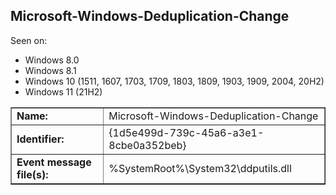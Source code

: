 ## Microsoft-Windows-Deduplication-Change

Seen on:
* Windows 8.0
* Windows 8.1
* Windows 10 (1511, 1607, 1703, 1709, 1803, 1809, 1903, 1909, 2004, 20H2)
* Windows 11 (21H2)

<table border="1" class="docutils">
  <tbody>
    <tr>
      <td><b>Name:</b></td>
      <td>Microsoft-Windows-Deduplication-Change</td>
    </tr>
    <tr>
      <td><b>Identifier:</b></td>
      <td>{1d5e499d-739c-45a6-a3e1-8cbe0a352beb}</td>
    </tr>
    <tr>
      <td><b>Event message file(s):</b></td>
      <td>%SystemRoot%\System32\ddputils.dll</td>
    </tr>
  </tbody>
</table>

&nbsp;

